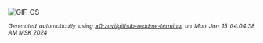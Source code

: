 <div align="justify">
<picture>
    <source media="(prefers-color-scheme: dark)" srcset="https://i.ibb.co/fkbVg69/output-gif.gif">
    <source media="(prefers-color-scheme: light)" srcset="https://i.ibb.co/fkbVg69/output-gif.gif">
    <img alt="GIF_OS" src="https://i.ibb.co/fkbVg69/output-gif.gif">
</picture>

<sub><i>Generated automatically using [x0rzavi/github-readme-terminal](https://github.com/x0rzavi/github-readme-terminal) on Mon Jan 15 04:04:38 AM MSK 2024</i></sub>

</div>

<!-- Image deletion URL: https://ibb.co/zX1WM9F/7fe0ac1cae3c463e00eb1d317190857d -->